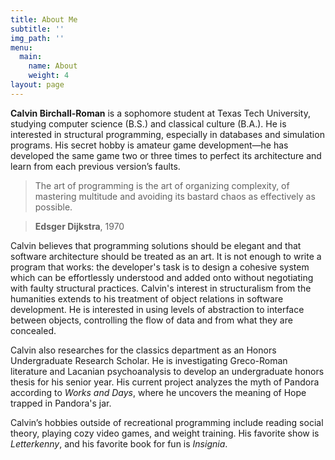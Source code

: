 ```yaml
---
title: About Me
subtitle: ''
img_path: ''
menu:
  main:
    name: About
    weight: 4
layout: page
---
```

**Calvin Birchall-Roman** is a sophomore student at Texas Tech University, studying computer science (B.S.) and classical culture (B.A.). He is interested in structural programming, especially in databases and simulation programs. His secret hobby is amateur game development—he has developed the same game two or three times to perfect its architecture and learn from each previous version’s faults.

> The art of programming is the art of organizing complexity, of mastering multitude and avoiding its bastard chaos as effectively as possible.

> **Edsger Dijkstra**, 1970

Calvin believes that programming solutions should be elegant and that software architecture should be treated as an art. It is not enough to write a program that works: the developer's task is to design a cohesive system which can be effortlessly understood and added onto without negotiating with faulty structural practices. Calvin's interest in structuralism from the humanities extends to his treatment of object relations in software development. He is interested in using levels of abstraction to interface between objects, controlling the flow of data and from what they are concealed.

Calvin also researches for the classics department as an Honors Undergraduate Research Scholar. He is investigating Greco-Roman literature and Lacanian psychoanalysis to develop an undergraduate honors thesis for his senior year. His current project analyzes the myth of Pandora according to *Works and Days*, where he uncovers the meaning of Hope trapped in Pandora's jar.

Calvin’s hobbies outside of recreational programming include reading social theory, playing cozy video games, and weight training. His favorite show is *Letterkenny*, and his favorite book for fun is *Insignia*.
